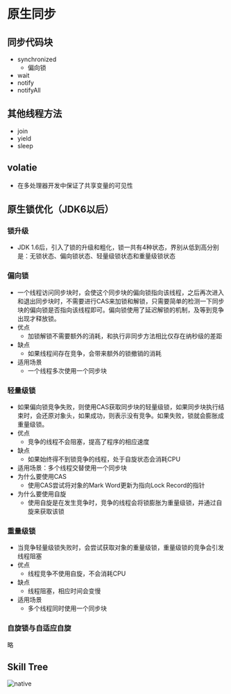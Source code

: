 # 原生同步
## 同步代码块
* synchronized
  * 偏向锁
* wait
* notify
* notifyAll
## 其他线程方法
* join
* yield
* sleep
## volatie
* 在多处理器开发中保证了共享变量的可见性
## 原生锁优化（JDK6以后）
### 锁升级
* JDK 1.6后，引入了锁的升级和粗化，锁一共有4种状态，界别从低到高分别是：无锁状态、偏向锁状态、轻量级锁状态和重量级锁状态
### 偏向锁
* 一个线程访问同步块时，会使这个同步块的偏向锁指向该线程，之后再次进入和退出同步块时，不需要进行CAS来加锁和解锁，只需要简单的检测一下同步块的偏向锁是否指向该线程即可。偏向锁使用了延迟解锁的机制，及等到竞争出现才释放锁。
* 优点
    * 加锁解锁不需要额外的消耗，和执行非同步方法相比仅存在纳秒级的差距
* 缺点
    * 如果线程间存在竞争，会带来额外的锁撤销的消耗
* 适用场景
    * 一个线程多次使用一个同步块
### 轻量级锁
* 如果偏向锁竞争失败，则使用CAS获取同步块的轻量级锁，如果同步块执行结束时，会还原对象头，如果成功，则表示没有竞争。如果失败，锁就会膨胀成重量级锁。
* 优点
    * 竞争的线程不会阻塞，提高了程序的相应速度
* 缺点
    * 如果始终得不到锁竞争的线程，处于自旋状态会消耗CPU
* 适用场景：多个线程交替使用一个同步块
* 为什么要使用CAS
    * 使用CAS尝试将对象的Mark Word更新为指向Lock Record的指针
* 为什么要使用自旋
    * 使用自旋是在发生竞争时，竞争的线程会将锁膨胀为重量级锁，并通过自旋来获取该锁
### 重量级锁
* 当竞争轻量级锁失败时，会尝试获取对象的重量级锁，重量级锁的竞争会引发线程阻塞
* 优点
    * 线程竞争不使用自旋，不会消耗CPU
* 缺点
    * 线程阻塞，相应时间会变慢
* 适用场景
    * 多个线程同时使用一个同步块
### 自旋锁与自适应自旋
略
## Skill Tree
![native](https://ws4.sinaimg.cn/large/006tNc79gy1fvrlu89jb2j31kw0ru0zv.jpg)